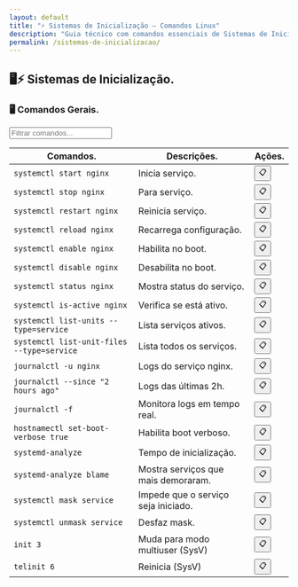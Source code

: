 ```yaml
---
layout: default
title: "⚡ Sistemas de Inicialização — Comandos Linux"
description: "Guia técnico com comandos essenciais de Sistemas de Inicialização. Copie, cole e use direto no terminal. Organizado por sistemas de inicialização."
permalink: /sistemas-de-inicializacao/
---
```


<section>



<h2>🖥⚡ Sistemas de Inicialização.</h2>


<h3>🖥 Comandos Gerais.</h3>


<input type="text" oninput="filtrarLinhas(this.value)" placeholder="Filtrar comandos...">
<script>
function filtrarLinhas(termo) {
  const linhas = document.querySelectorAll('tbody tr');
  linhas.forEach(linha => {
    linha.style.display = linha.textContent.toLowerCase().includes(termo.toLowerCase()) ? '' : 'none';
  });
}
</script>


<div class="table-container">
<table class="evergreen-table">
  <thead>
    <tr>
      <th>Comandos.</th>
      <th>Descrições.</th>
      <th>Ações.</th>
    </tr>
  </thead>
  <tbody>
    <tr>
      <td data-label="Comando"><code>systemctl start nginx</code></td>
      <td data-label="Descrição">Inicia serviço.</td>
      <td data-label="Ação"><button class="copy-btn" data-command="systemctl start nginx">📋</button></td>
    </tr>
    <tr>
      <td data-label="Comando"><code>systemctl stop nginx</code></td>
      <td data-label="Descrição">Para serviço.</td>
      <td data-label="Ação"><button class="copy-btn" data-command="systemctl stop nginx">📋</button></td>
    </tr>
    <tr>
      <td data-label="Comando"><code>systemctl restart nginx</code></td>
      <td data-label="Descrição">Reinicia serviço.</td>
      <td data-label="Ação"><button class="copy-btn" data-command="systemctl restart nginx">📋</button></td>
    </tr>
    <tr>
      <td data-label="Comando"><code>systemctl reload nginx</code></td>
      <td data-label="Descrição">Recarrega configuração.</td>
      <td data-label="Ação"><button class="copy-btn" data-command="systemctl reload nginx">📋</button></td>
    </tr>
    <tr>
      <td data-label="Comando"><code>systemctl enable nginx</code></td>
      <td data-label="Descrição">Habilita no boot.</td>
      <td data-label="Ação"><button class="copy-btn" data-command="systemctl enable nginx">📋</button></td>
    </tr>
    <tr>
      <td data-label="Comando"><code>systemctl disable nginx</code></td>
      <td data-label="Descrição">Desabilita no boot.</td>
      <td data-label="Ação"><button class="copy-btn" data-command="systemctl disable nginx">📋</button></td>
    </tr>
    <tr>
      <td data-label="Comando"><code>systemctl status nginx</code></td>
      <td data-label="Descrição">Mostra status do serviço.</td>
      <td data-label="Ação"><button class="copy-btn" data-command="systemctl status nginx">📋</button></td>
    </tr>
    <tr>
      <td data-label="Comando"><code>systemctl is-active nginx</code></td>
      <td data-label="Descrição">Verifica se está ativo.</td>
      <td data-label="Ação"><button class="copy-btn" data-command="systemctl is-active nginx">📋</button></td>
    </tr>
    <tr>
      <td data-label="Comando"><code>systemctl list-units --type=service</code></td>
      <td data-label="Descrição">Lista serviços ativos.</td>
      <td data-label="Ação"><button class="copy-btn" data-command="systemctl list-units --type=service">📋</button></td>
    </tr>
    <tr>
      <td data-label="Comando"><code>systemctl list-unit-files --type=service</code></td>
      <td data-label="Descrição">Lista todos os serviços.</td>
      <td data-label="Ação"><button class="copy-btn" data-command="systemctl list-unit-files --type=service">📋</button></td>
    </tr>
    <tr>
      <td data-label="Comando"><code>journalctl -u nginx</code></td>
      <td data-label="Descrição">Logs do serviço nginx.</td>
      <td data-label="Ação"><button class="copy-btn" data-command="journalctl -u nginx">📋</button></td>
    </tr>
    <tr>
      <td data-label="Comando"><code>journalctl --since "2 hours ago"</code></td>
      <td data-label="Descrição">Logs das últimas 2h.</td>
      <td data-label="Ação"><button class="copy-btn" data-command="journalctl --since &quot;2 hours ago&quot;">📋</button></td>
    </tr>
    <tr>
      <td data-label="Comando"><code>journalctl -f</code></td>
      <td data-label="Descrição">Monitora logs em tempo real.</td>
      <td data-label="Ação"><button class="copy-btn" data-command="journalctl -f">📋</button></td>
    </tr>
    <tr>
      <td data-label="Comando"><code>hostnamectl set-boot-verbose true</code></td>
      <td data-label="Descrição">Habilita boot verboso.</td>
      <td data-label="Ação"><button class="copy-btn" data-command="hostnamectl set-boot-verbose true">📋</button></td>
    </tr>
    <tr>
      <td data-label="Comando"><code>systemd-analyze</code></td>
      <td data-label="Descrição">Tempo de inicialização.</td>
      <td data-label="Ação"><button class="copy-btn" data-command="systemd-analyze">📋</button></td>
    </tr>
    <tr>
      <td data-label="Comando"><code>systemd-analyze blame</code></td>
      <td data-label="Descrição">Mostra serviços que mais demoraram.</td>
      <td data-label="Ação"><button class="copy-btn" data-command="systemd-analyze blame">📋</button></td>
    </tr>
    <tr>
      <td data-label="Comando"><code>systemctl mask service</code></td>
      <td data-label="Descrição">Impede que o serviço seja iniciado.</td>
      <td data-label="Ação"><button class="copy-btn" data-command="systemctl mask service">📋</button></td>
    </tr>
    <tr>
      <td data-label="Comando"><code>systemctl unmask service</code></td>
      <td data-label="Descrição">Desfaz mask.</td>
      <td data-label="Ação"><button class="copy-btn" data-command="systemctl unmask service">📋</button></td>
    </tr>
    <tr>
      <td data-label="Comando"><code>init 3</code></td>
      <td data-label="Descrição">Muda para modo multiuser (SysV)</td>
      <td data-label="Ação"><button class="copy-btn" data-command="init 3">📋</button></td>
    </tr>
    <tr>
      <td data-label="Comando"><code>telinit 6</code></td>
      <td data-label="Descrição">Reinicia (SysV)</td>
      <td data-label="Ação"><button class="copy-btn" data-command="telinit 6">📋</button></td>
    </tr>
  </tbody>
</table>
</div>

</section>





